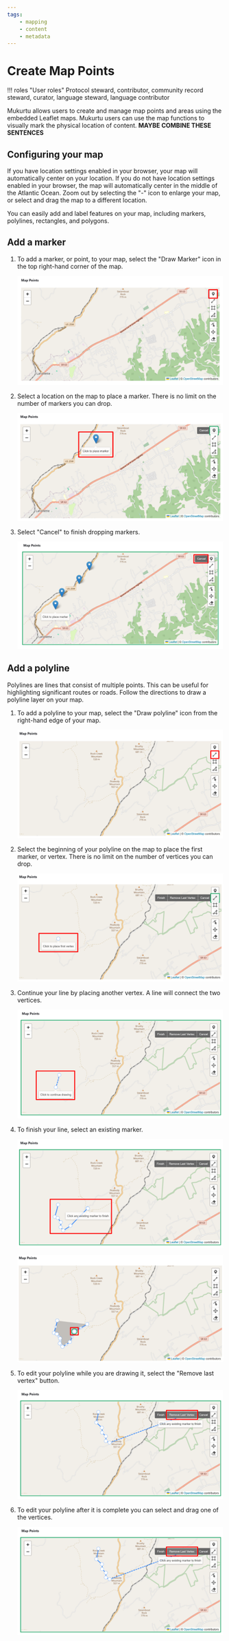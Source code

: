 ```yaml
---
tags: 
    - mapping
    - content
    - metadata
---
```

# Create Map Points

!!! roles "User roles"
    Protocol steward, contributor, community record steward, curator, language steward, language contributor 

Mukurtu allows users to create and manage map points and areas using the embedded Leaflet maps. Mukurtu users can use the map functions to visually mark the physical location of content. **MAYBE COMBINE THESE SENTENCES**

## Configuring your map

If you have location settings enabled in your browser, your map will automatically center on your location. If you do not have location settings enabled in your browser, the map will automatically center in the middle of the Atlantic Ocean. Zoom out by selecting the "-" icon to enlarge your map, or select and drag the map to a different location.

You can easily add and label features on your map, including markers, polylines, rectangles, and polygons. 

## Add a marker

1. To add a marker, or point, to your map, select the "Draw Marker" icon in the top right-hand corner of the map.

    ![Screenshot of selecting the draw marker icon.](../_embeds/Mapping1.png)

2. Select a location on the map to place a marker. There is no limit on the number of markers you can drop.

     ![Screenshot of a marker hovering over a location on the map.](../_embeds/Mapping2.png)

3. Select "Cancel" to finish dropping markers.

    ![Screenshot of completed markers with the cancel button highlighted.](../_embeds/Mapping3.png)

## Add a polyline

Polylines are lines that consist of multiple points. This can be useful for highlighting significant routes or roads. Follow the directions to draw a polyline layer on your map.

1. To add a polyline to your map, select the "Draw polyline" icon from the right-hand edge of your map.

    ![Screenshot of selecting the polyline icon.](../_embeds/Mapping4.png)

2. Select the beginning of your polyline on the map to place the first marker, or vertex. There is no limit on the number of vertices you can drop.

    ![Screenshot of a marker hovering over a location on the map indicating where to place the first vertex.](../_embeds/Mapping5.png)

3. Continue your line by placing another vertex. A line will connect the two vertices.

    ![Screenshot of a marker with a line connecting a placed vertex and an unplaced vertex with a dotted line between the two.](../_embeds/Mapping6.png)

4. To finish your line, select an existing marker. 

    ![Screenshot of a polyline with the icon hovering over an existing marker.](../_embeds/Mapping7.png)

    ![Screenshot of a completed polyline.](../_embeds/Mapping8.png)

5. To edit your polyline while you are drawing it, select the "Remove last vertex" button.

    ![Screenshot of a partial polyline with the remove last vertex button highlighted.](../_embeds/Mapping10.png)

6. To edit your polyline after it is complete you can select and drag one of the vertices. 

    ![Screenshot of a completed polyline with one vertex highlighted.](../_embeds/Mapping10.png)

